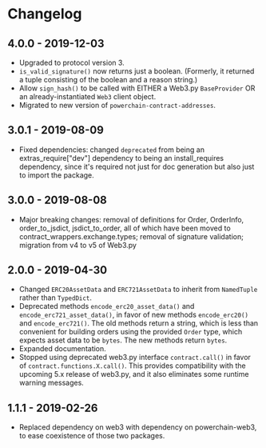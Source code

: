 # Changelog

## 4.0.0 - 2019-12-03

-   Upgraded to protocol version 3.
-   `is_valid_signature()` now returns just a boolean. (Formerly, it returned a tuple consisting of the boolean and a reason string.)
-   Allow `sign_hash()` to be called with EITHER a Web3.py `BaseProvider` OR an already-instantiated `Web3` client object.
-   Migrated to new version of `powerchain-contract-addresses`.

## 3.0.1 - 2019-08-09

-   Fixed dependencies: changed `deprecated` from being an extras_require["dev"] dependency to being an install_requires dependency, since it's required not just for doc generation but also just to import the package.

## 3.0.0 - 2019-08-08

-   Major breaking changes: removal of definitions for Order, OrderInfo, order_to_jsdict, jsdict_to_order, all of which have been moved to contract_wrappers.exchange.types; removal of signature validation; migration from v4 to v5 of Web3.py

## 2.0.0 - 2019-04-30

-   Changed `ERC20AssetData` and `ERC721AssetData` to inherit from `NamedTuple` rather than `TypedDict`.
-   Deprecated methods `encode_erc20_asset_data()` and `encode_erc721_asset_data()`, in favor of new methods `encode_erc20()` and `encode_erc721()`. The old methods return a string, which is less than convenient for building orders using the provided `Order` type, which expects asset data to be `bytes`. The new methods return `bytes`.
-   Expanded documentation.
-   Stopped using deprecated web3.py interface `contract.call()` in favor of `contract.functions.X.call()`. This provides compatibility with the upcoming 5.x release of web3.py, and it also eliminates some runtime warning messages.

## 1.1.1 - 2019-02-26

-   Replaced dependency on web3 with dependency on powerchain-web3, to ease coexistence of those two packages.
